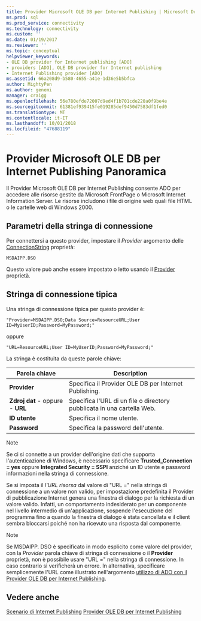 ```yaml
---
title: Provider Microsoft OLE DB per Internet Publishing | Microsoft Docs
ms.prod: sql
ms.prod_service: connectivity
ms.technology: connectivity
ms.custom: ''
ms.date: 01/19/2017
ms.reviewer: ''
ms.topic: conceptual
helpviewer_keywords:
- OLE DB provider for Internet publishing [ADO]
- providers [ADO], OLE DB provider for Internet publishing
- Internet Publishing provider [ADO]
ms.assetid: 66a208d9-b580-4655-a41e-1d36e5b5bfca
author: MightyPen
ms.author: genemi
manager: craigg
ms.openlocfilehash: 56e780efde72007d9ed4f1b701cde220a0f9be4e
ms.sourcegitcommit: 61381ef939415fe019285def9450d7583df1fed0
ms.translationtype: MT
ms.contentlocale: it-IT
ms.lasthandoff: 10/01/2018
ms.locfileid: "47688119"
---
```

# <a name="microsoft-ole-db-provider-for-internet-publishing-overview"></a>Provider Microsoft OLE DB per Internet Publishing Panoramica
Il Provider Microsoft OLE DB per Internet Publishing consente ADO per accedere alle risorse gestite da Microsoft FrontPage o Microsoft Internet Information Server. Le risorse includono i file di origine web quali file HTML o le cartelle web di Windows 2000.

## <a name="connection-string-parameters"></a>Parametri della stringa di connessione
 Per connettersi a questo provider, impostare il *Provider* argomento delle [ConnectionString](../../../ado/reference/ado-api/connectionstring-property-ado.md) proprietà:

```
MSDAIPP.DSO
```

 Questo valore può anche essere impostato o letto usando il [Provider](../../../ado/reference/ado-api/provider-property-ado.md) proprietà.

## <a name="typical-connection-string"></a>Stringa di connessione tipica
 Una stringa di connessione tipica per questo provider è:

```
"Provider=MSDAIPP.DSO;Data Source=ResourceURL;User ID=MyUserID;Password=MyPassword;"
```

 oppure

```
"URL=ResourceURL;User ID=MyUserID;Password=MyPassword;"
```

 La stringa è costituita da queste parole chiave:

|Parola chiave|Description|
|-------------|-----------------|
|**Provider**|Specifica il Provider OLE DB per Internet Publishing.|
|**Zdroj dat** - oppure - **URL**|Specifica l'URL di un file o directory pubblicata in una cartella Web.|
|**ID utente**|Specifica il nome utente.|
|**Password**|Specifica la password dell'utente.|

> [!NOTE]
>  Se ci si connette a un provider dell'origine dati che supporta l'autenticazione di Windows, è necessario specificare **Trusted_Connection = yes** oppure **Integrated Security = SSPI** anziché un ID utente e password informazioni nella stringa di connessione.

 Se si imposta il *l'URL risorsa* dal valore di "URL =" nella stringa di connessione a un valore non valido, per impostazione predefinita il Provider di pubblicazione Internet genera una finestra di dialogo per la richiesta di un valore valido. Infatti, un comportamento indesiderato per un componente nel livello intermedio di un'applicazione, sospende l'esecuzione del programma fino a quando la finestra di dialogo è stata cancellata e il client sembra bloccarsi poiché non ha ricevuto una risposta dal componente.

> [!NOTE]
>  Se MSDAIPP. DSO è specificato in modo esplicito come valore del provider, con la *Provider* parola chiave di stringa di connessione o il **Provider** proprietà, non è possibile usare "URL =" nella stringa di connessione. In caso contrario si verificherà un errore. In alternativa, specificare semplicemente l'URL come illustrato nell'argomento [utilizzo di ADO con il Provider OLE DB per Internet Publishing](../../../ado/guide/data/the-ole-db-provider-for-internet-publishing.md).

## <a name="see-also"></a>Vedere anche
 [Scenario di Internet Publishing](../../../ado/guide/data/internet-publishing-scenario.md) [Provider OLE DB per Internet Publishing](../../../ado/guide/data/the-ole-db-provider-for-internet-publishing.md)
